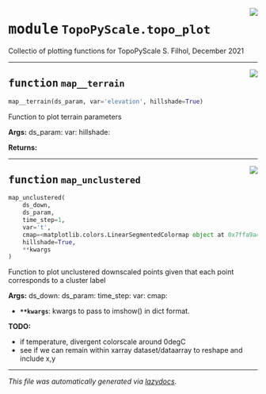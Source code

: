 <!-- markdownlint-disable -->

<a href="https://github.com/ArcticSnow/TopoPyScale/TopoPyScale/topo_plot#L0"><img align="right" style="float:right;" src="https://img.shields.io/badge/-source-cccccc?style=flat-square"></a>

# <kbd>module</kbd> `TopoPyScale.topo_plot`
Collectio of plotting functions for TopoPyScale S. Filhol, December 2021 


---

<a href="https://github.com/ArcticSnow/TopoPyScale/TopoPyScale/topo_plot/map__terrain#L12"><img align="right" style="float:right;" src="https://img.shields.io/badge/-source-cccccc?style=flat-square"></a>

## <kbd>function</kbd> `map__terrain`

```python
map__terrain(ds_param, var='elevation', hillshade=True)
```

Function to plot terrain parameters 



**Args:**
  ds_param:  var:  hillshade: 



**Returns:**
 


---

<a href="https://github.com/ArcticSnow/TopoPyScale/TopoPyScale/topo_plot/map_unclustered#L49"><img align="right" style="float:right;" src="https://img.shields.io/badge/-source-cccccc?style=flat-square"></a>

## <kbd>function</kbd> `map_unclustered`

```python
map_unclustered(
    ds_down,
    ds_param,
    time_step=1,
    var='t',
    cmap=<matplotlib.colors.LinearSegmentedColormap object at 0x7ffa9a410970>,
    hillshade=True,
    **kwargs
)
```

Function to plot unclustered downscaled points given that each point corresponds to a cluster label 



**Args:**
  ds_down:  ds_param:  time_step:  var:  cmap: 
 - <b>`**kwargs`</b>:  kwargs to pass to imshow() in dict format. 



**TODO:**
 
- if temperature, divergent colorscale around 0degC 
- see if we can remain within xarray dataset/dataarray to reshape and include x,y 




---

_This file was automatically generated via [lazydocs](https://github.com/ml-tooling/lazydocs)._
